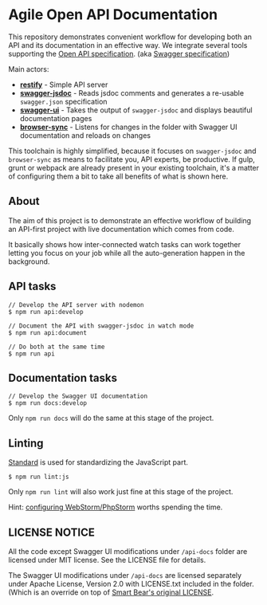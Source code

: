 # Agile Open API Documentation

This repository demonstrates convenient workflow for developing both an API and its documentation in an effective way. 
We integrate several tools supporting the [Open API specification](https://www.openapis.org/). (aka [Swagger specification](http://swagger.io/specification/))

Main actors:
- __[restify](https://www.npmjs.com/package/restify)__ - Simple API server
- __[swagger-jsdoc](https://www.npmjs.com/package/swagger-jsdoc)__ - Reads jsdoc comments and generates a re-usable `swagger.json` specification
- __[swagger-ui](https://www.npmjs.com/package/swagger-ui)__ - Takes the output of `swagger-jsdoc` and displays beautiful documentation pages
- __[browser-sync](https://www.npmjs.com/package/browser-sync)__ - Listens for changes in the folder with Swagger UI documentation and reloads on changes

This toolchain is highly simplified, because it focuses on `swagger-jsdoc` and `browser-sync` as means to facilitate you, API experts, be productive.
If gulp, grunt or webpack are already present in your existing toolchain, it's a matter of configuring them a bit to take all benefits of what is shown here.


## About

The aim of this project is to demonstrate an effective workflow of building
an API-first project with live documentation which comes from code.

It basically shows how inter-connected watch tasks can work together letting you 
focus on your job while all the auto-generation happen in the background.


## API tasks

```
// Develop the API server with nodemon
$ npm run api:develop

// Document the API with swagger-jsdoc in watch mode
$ npm run api:document

// Do both at the same time
$ npm run api
```

## Documentation tasks

```
// Develop the Swagger UI documentation
$ npm run docs:develop
```
Only `npm run docs` will do the same at this stage of the project.


## Linting

[Standard](https://www.npmjs.com/package/standard) is used for standardizing the JavaScript part. 

```
$ npm run lint:js
```
Only `npm run lint` will also work just fine at this stage of the project.

Hint: [configuring WebStorm/PhpStorm](https://github.com/feross/standard/blob/master/docs/webstorm.md) worths spending the time.


## LICENSE NOTICE

All the code except Swagger UI modifications under `/api-docs` folder are licensed under MIT license. See the LICENSE file for details.

The Swagger UI modifications under `/api-docs` are licensed separately under Apache License, Version 2.0 with LICENSE.txt included in the folder. (Which is an override on top of [Smart Bear's original LICENSE](https://github.com/swagger-api/swagger-ui/blob/master/LICENSE).   